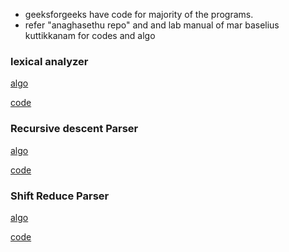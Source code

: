- geeksforgeeks have code for majority of the programs.
- refer "anaghasethu repo" and and lab manual of mar baselius kuttikkanam for codes and algo

### lexical analyzer
[algo](1.%20lexical%20analyzer/algo.md)

[code](1.%20lexical%20analyzer/gpt-lex.c)

### Recursive descent Parser
[algo](2.%20recursive%20descent%20parser/algo.md)

[code](2.%20recursive%20descent%20parser/gpt-rdp.c)

### Shift Reduce Parser
[algo](3%20shift%20reduce%20parser/algo.md)

[code](3%20shift%20reduce%20parser/gpt-shift%20reduce.c)

